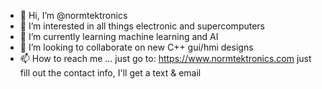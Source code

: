 - 👋 Hi, I’m @normtektronics
- 👀 I’m interested in all things electronic and supercomputers
- 🌱 I’m currently learning machine learning and AI
- 💞️ I’m looking to collaborate on new C++ gui/hmi designs
- 📫 How to reach me ... just go to: https://www.normtektronics.com just fill out the contact info, I'll get a text & email

<!---
normtektronics/normtektronics is a ✨ special ✨ repository because its `README.md` (this file) appears on your GitHub profile.
You can click the Preview link to take a look at your changes.
--->
